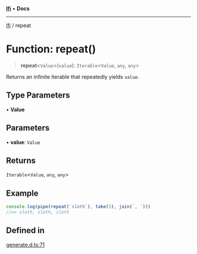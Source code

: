 [**lfi**](../readme.md) • **Docs**

---

[lfi](../globals.md) / repeat

# Function: repeat()

> **repeat**\<`Value`\>(`value`): `Iterable`\<`Value`, `any`, `any`\>

Returns an infinite iterable that repeatedly yields `value`.

## Type Parameters

• **Value**

## Parameters

• **value**: `Value`

## Returns

`Iterable`\<`Value`, `any`, `any`\>

## Example

```js
console.log(pipe(repeat(`sloth`), take(3), join(`, `)))
//=> sloth, sloth, sloth
```

## Defined in

[generate.d.ts:71](https://github.com/TomerAberbach/lfi/blob/c9ef1bf4d1040d7f49c52b70b358c019e55f524d/src/operations/generate.d.ts#L71)
